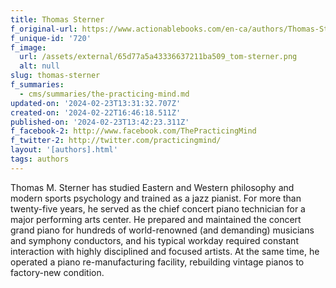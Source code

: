 ```yaml
---
title: Thomas Sterner
f_original-url: https://www.actionablebooks.com/en-ca/authors/Thomas-Sterner/
f_unique-id: '720'
f_image:
  url: /assets/external/65d77a5a43336637211ba509_tom-sterner.png
  alt: null
slug: thomas-sterner
f_summaries:
  - cms/summaries/the-practicing-mind.md
updated-on: '2024-02-23T13:31:32.707Z'
created-on: '2024-02-22T16:46:18.511Z'
published-on: '2024-02-23T13:42:23.311Z'
f_facebook-2: http://www.facebook.com/ThePracticingMind
f_twitter-2: http://twitter.com/practicingmind/
layout: '[authors].html'
tags: authors
---
```


Thomas M. Sterner has studied Eastern and Western philosophy and modern sports psychology and trained as a jazz pianist. For more than twenty-five years, he served as the chief concert piano technician for a major performing arts center. He prepared and maintained the concert grand piano for hundreds of world-renowned (and demanding) musicians and symphony conductors, and his typical workday required constant interaction with highly disciplined and focused artists. At the same time, he operated a piano re-manufacturing facility, rebuilding vintage pianos to factory-new condition.
